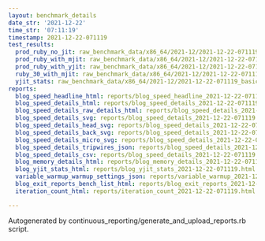 ```yaml
---
layout: benchmark_details
date_str: '2021-12-22'
time_str: '07:11:19'
timestamp: 2021-12-22-071119
test_results:
  prod_ruby_no_jit: raw_benchmark_data/x86_64/2021-12/2021-12-22-071119_basic_benchmark_prod_ruby_no_jit.json
  prod_ruby_with_mjit: raw_benchmark_data/x86_64/2021-12/2021-12-22-071119_basic_benchmark_prod_ruby_with_mjit.json
  prod_ruby_with_yjit: raw_benchmark_data/x86_64/2021-12/2021-12-22-071119_basic_benchmark_prod_ruby_with_yjit.json
  ruby_30_with_mjit: raw_benchmark_data/x86_64/2021-12/2021-12-22-071119_basic_benchmark_ruby_30_with_mjit.json
  yjit_stats: raw_benchmark_data/x86_64/2021-12/2021-12-22-071119_basic_benchmark_yjit_stats.json
reports:
  blog_speed_headline_html: reports/blog_speed_headline_2021-12-22-071119.html
  blog_speed_details_html: reports/blog_speed_details_2021-12-22-071119.html
  blog_speed_details_raw_details_html: reports/blog_speed_details_2021-12-22-071119.raw_details.html
  blog_speed_details_svg: reports/blog_speed_details_2021-12-22-071119.svg
  blog_speed_details_head_svg: reports/blog_speed_details_2021-12-22-071119.head.svg
  blog_speed_details_back_svg: reports/blog_speed_details_2021-12-22-071119.back.svg
  blog_speed_details_micro_svg: reports/blog_speed_details_2021-12-22-071119.micro.svg
  blog_speed_details_tripwires_json: reports/blog_speed_details_2021-12-22-071119.tripwires.json
  blog_speed_details_csv: reports/blog_speed_details_2021-12-22-071119.csv
  blog_memory_details_html: reports/blog_memory_details_2021-12-22-071119.html
  blog_yjit_stats_html: reports/blog_yjit_stats_2021-12-22-071119.html
  variable_warmup_warmup_settings_json: reports/variable_warmup_2021-12-22-071119.warmup_settings.json
  blog_exit_reports_bench_list_html: reports/blog_exit_reports_2021-12-22-071119.bench_list.html
  iteration_count_html: reports/iteration_count_2021-12-22-071119.html

---
```

Autogenerated by continuous_reporting/generate_and_upload_reports.rb script.

